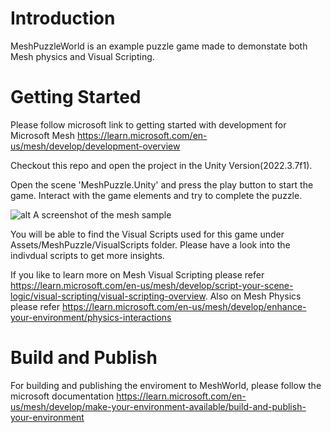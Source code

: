 # Introduction 

MeshPuzzleWorld is an example puzzle game made to demonstate both Mesh physics and Visual Scripting.

# Getting Started

Please follow microsoft link to getting started with development for Microsoft Mesh
https://learn.microsoft.com/en-us/mesh/develop/development-overview

Checkout this repo and open the project in the Unity Version(2022.3.7f1). 

Open the scene 'MeshPuzzle.Unity' and press the play button to start the game.
Interact with the game elements and try to complete the puzzle.

![alt A screenshot of the mesh sample](README/mesh-puzzle-shot.png)

You will be able to find the Visual Scripts used for this game under Assets/MeshPuzzle/VisualScripts folder.
Please have a look into the indivdual scripts to get more insights.

If you like to learn more on Mesh Visual Scripting please refer https://learn.microsoft.com/en-us/mesh/develop/script-your-scene-logic/visual-scripting/visual-scripting-overview.
Also on Mesh Physics please refer https://learn.microsoft.com/en-us/mesh/develop/enhance-your-environment/physics-interactions

# Build and Publish

For building and publishing the enviroment to MeshWorld, please follow the microsoft documentation https://learn.microsoft.com/en-us/mesh/develop/make-your-environment-available/build-and-publish-your-environment


